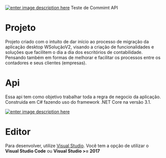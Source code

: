 [![enter image description here](https://www.sulprog.com.br/Images/Shared/logo-colorido.png)](https://www.sulprog.com.br/)
Teste de Commimt API
# Projeto

Projeto criado com o intuito de dar início ao processo de migração da aplicação desktop  WSoluçãoV2, visando a criação de funcionalidades e soluções que facilitem o dia a dia dos escritórios de contabilidade. Pensando também em formas de melhorar e facilitar os processos entre os contadores e seus clientes (empresas).
# Api

Essa api tem como objetivo trabalhar toda a regra de negocio da aplicação.  
Construida em C# fazendo uso do framework .NET Core na versão 3.1.

[![enter image description here](https://dotnet.microsoft.com/static/images/redesign/downloads-dot-net-core.svg?v=U_8I9gzFF2Cqi5zUNx-kHJuou_BWNurkhN_kSm3mCmo)](https://dotnet.microsoft.com/download)

# Editor
Para desenvolver, utilize  [Visual Studio](https://visualstudio.microsoft.com/).
Você tem a opção de utilizar o **Visual Studio Code** ou **Visual Studio >= 2017** 
